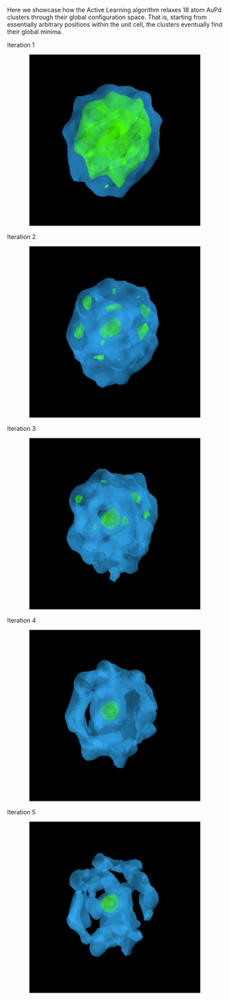 Here we showcase how the Active Learning algorithm relaxes 18 atom AuPd clusters through their global configuration space.
That is, starting from essentially arbitrary positions within the unit cell, the clusters eventually find their global minima.


Iteration 1
<p align="center">
  <img width="400" height="400" src="ga1.gif">
</p>

Iteration 2
<p align="center">
  <img width="400" height="400" src="ga2.gif">
</p>

Iteration 3
<p align="center">
  <img width="400" height="400" src="ga3.gif">
</p>

Iteration 4
<p align="center">
  <img width="400" height="400" src="ga4.gif">
</p>

Iteration 5
<p align="center">
  <img width="400" height="400" src="ga5.gif">
</p>
